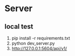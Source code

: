 # Server

## local test
1. pip install -r requirements.txt
2. python dev_server.py
3. http://127.0.0.1:5604/api/v1/
